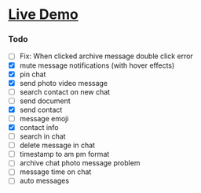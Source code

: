 # [Live Demo](https://emre-whatsapp-web-clone.netlify.app/)

### Todo
- [ ] Fix: When clicked archive message double click error
- [x] mute message notifications (with hover effects)
- [x] pin chat
- [x] send photo video message
- [ ] search contact on new chat
- [ ] send document
- [x] send contact
- [ ] message emoji
- [x] contact info
- [ ] search in chat
- [ ] delete message in chat
- [ ] timestamp to am pm format
- [ ] archive chat photo message problem
- [ ] message time on chat
- [ ] auto messages
